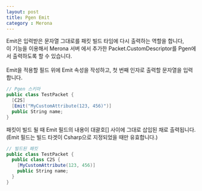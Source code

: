 ```yaml
---
layout: post
title: Pgen Emit
category : Merona
---
```


Emit은 입력받은 문자열 그대로를 패킷 빌드 타임에 다시 출력하는 역할을 합니다,<br>
이 기능을 이용해서 Merona 서버 에서 추가한 Packet.CustomDescriptor를 Pgen에서 출력하도록 할 수 있습니다.
<br><br>
Emit을 적용할 필드 위에 Emit 속성을 작성하고, 첫 번째 인자로 출력할 문자열을 입력합니다.

```c#
// Pgen 스키마
public class TestPacket {
  [C2S]
  [Emit("MyCustomAttribute(123, 456)")]
  public String name;
}
```

패킷이 빌드 될 때 Emit 필드의 내용이 대괄호[] 사이에 그대로 삽입된 채로 출력됩니다.<br>
(Emit 필드는 빌드 타겟이 Csharp으로 지정되었을 때만 유효합니다.)

```c#
// 빌드된 패킷
public class TestPacket {
  public class C2S {
    [MyCustomAttribute(123, 456)]
    public String name;
  }
}
```
